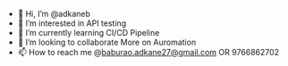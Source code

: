 - 👋 Hi, I’m @adkaneb
- 👀 I’m interested in API testing 
- 🌱 I’m currently learning CI/CD Pipeline
- 💞️ I’m looking to collaborate More on Auromation 
- 📫 How to reach me @baburao.adkane27@gmail.com OR 9766862702

<!---
adkaneb/adkaneb is a ✨ special ✨ repository because its `README.md` (this file) appears on your GitHub profile.
You can click the Preview link to take a look at your changes.
--->
